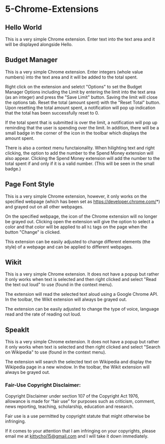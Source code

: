 # 5-Chrome-Extensions

## Hello World
This is a very simple Chrome extension. Enter text into the text area and it will be displayed alongside Hello.

## Budget Manager
This is a very simple Chrome extension. Enter integers (whole value numbers) into the text area and it will be added to the total spent.

Right click on the extension and seletct "Options" to set the Budget Manager Options including the Limit by entering the limit into the text area (as an integer) and press the "Save Limit" button. Saving the limit will close the options tab. Reset the total (amount spent) with the "Reset Total" button. Upon resetting the total amount spent, a notification will pop up indication that the total has been successfully reset to 0.

If the total spent that is submitted is over the limit, a notification will pop up reminding that the user is spending over the limit. In addition, there will be a small badge in the corner of the icon in the toolbar which displays the amount spent.

There is also a context menu functaionality. When hilighting text and right clicking, the option to add the number to the Spend Money extension will also appear. Clicking the Spend Money extension will add the number to the total spent if and only if it is a valid number. (This will be seen in the small badge.)

## Page Font Style
This is a very simple Chrome extension, however, it only works on the specified webpage (which has been set as https://developer.chrome.com/*) and grayed out on all other webpages.

On the specified webpage, the icon of the Chrome extension will no longer be grayed out. Clicking open the extension will give the option to select a color and that color will be applied to all `h1` tags on the page when the button "Change" is clicked.

This extension can be easily adjusted to change different elements (the style) of a webpage and can be applied to different webpages.

## Wikit
This is a very simple Chrome extension. It does not have a popup but rather it only works when text is selected and then right clicked and select "Read the text out loud" to use (found in the context menu).

The extension will read the selected text aloud using a Google Chrome API. In the toolbar, the Wikit extension will always be grayed out.

The extension can be easily adjusted to change the type of voice, language read and the rate of reading out loud.

## SpeakIt
This is a very simple Chrome extension. It does not have a popup but rather it only works when text is selected and then right clicked and select "Search on Wikipedia" to use (found in the context menu).

The extension will search the selected text on Wikipedia and display the Wikipedia page in a new window. In the toolbar, the Wikit extension will always be grayed out.

### Fair-Use Copyright Disclaimer:
Copyright Disclaimer under section 107 of the Copyright Act 1976, allowance is made for “fair use” for purposes such as criticism, comment, news reporting, teaching, scholarship, education and research.

Fair use is a use permitted by copyright statute that might otherwise be infringing. 

If it comes to your attention that I am infringing on your copyrights, please email me at kittychoi15@gmail.com and I will take it down immediately.
